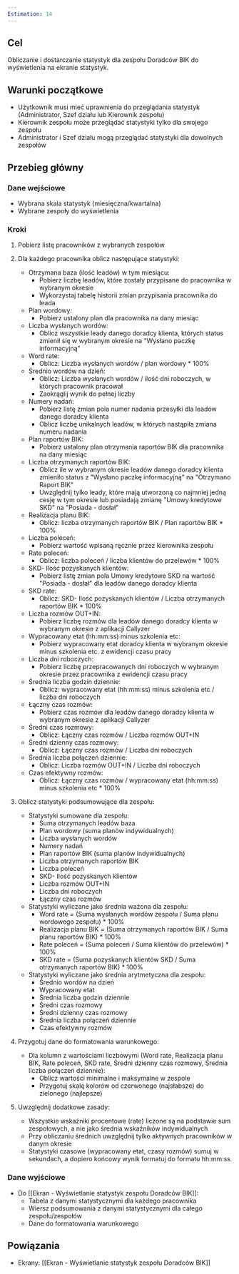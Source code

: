 ```yaml
---
Estimation: 14
---
```


## Cel

Obliczanie i dostarczanie statystyk dla zespołu Doradców BIK do wyświetlenia na ekranie statystyk.

## Warunki początkowe

- Użytkownik musi mieć uprawnienia do przeglądania statystyk (Administrator, Szef działu lub Kierownik zespołu)
- Kierownik zespołu może przeglądać statystyki tylko dla swojego zespołu
- Administrator i Szef działu mogą przeglądać statystyki dla dowolnych zespołów

## Przebieg główny

### Dane wejściowe

- Wybrana skala statystyk (miesięczna/kwartalna)
- Wybrane zespoły do wyświetlenia

### Kroki

1. Pobierz listę pracowników z wybranych zespołów
2. Dla każdego pracownika oblicz następujące statystyki:
   - Otrzymana baza (ilość leadów) w tym miesiącu:
     - Pobierz liczbę leadów, które zostały przypisane do pracownika w wybranym okresie
     - Wykorzystaj tabelę historii zmian przypisania pracownika do leada
   - Plan wordowy:
     - Pobierz ustalony plan dla pracownika na dany miesiąc
   - Liczba wysłanych wordów:
     - Oblicz wszystkie leady danego doradcy klienta, których status zmienił się w wybranym okresie na "Wysłano paczkę informacyjną"
   - Word rate:
     - Oblicz: Liczba wysłanych wordów / plan wordowy * 100%
   - Średnio wordów na dzień:
     - Oblicz: Liczba wysłanych wordów / ilość dni roboczych, w których pracownik pracował
     - Zaokrąglij wynik do pełnej liczby
   - Numery nadań:
     - Pobierz listę zmian pola numer nadania przesyłki dla leadów danego doradcy klienta
     - Oblicz liczbę unikalnych leadów, w których nastąpiła zmiana numeru nadania
   - Plan raportów BIK:
     - Pobierz ustalony plan otrzymania raportów BIK dla pracownika na dany miesiąc
   - Liczba otrzymanych raportów BIK:
     - Oblicz ile w wybranym okresie leadów danego doradcy klienta zmieniło status z "Wysłano paczkę informacyjną" na "Otrzymano Raport BIK"
     - Uwzględnij tylko leady, które mają utworzoną co najmniej jedną cesję w tym okresie lub posiadają zmianę "Umowy kredytowe SKD" na "Posiada - dosłał"
   - Realizacja planu BIK:
     - Oblicz: liczba otrzymanych raportów BIK / Plan raportów BIK * 100%
   - Liczba poleceń:
     - Pobierz wartość wpisaną ręcznie przez kierownika zespołu
   - Rate poleceń:
     - Oblicz: liczba poleceń / liczba klientów do przelewów * 100%
   - SKD- Ilość pozyskanych klientów:
     - Pobierz listę zmian pola Umowy kredytowe SKD na wartość "Posiada - dosłał" dla leadów danego doradcy klienta
   - SKD rate:
     - Oblicz: SKD- Ilość pozyskanych klientów / Liczba otrzymanych raportów BIK * 100%
   - Liczba rozmów OUT+IN:
     - Pobierz liczbę rozmów dla leadów danego doradcy klienta w wybranym okresie z aplikacji Callyzer
   - Wypracowany etat (hh:mm:ss) minus szkolenia etc:
     - Pobierz wypracowany etat doradcy klienta w wybranym okresie minus szkolenia etc. z ewidencji czasu pracy
   - Liczba dni roboczych:
     - Pobierz liczbę przepracowanych dni roboczych w wybranym okresie przez pracownika z ewidencji czasu pracy
   - Średnia liczba godzin dziennie:
     - Oblicz: wypracowany etat (hh:mm:ss) minus szkolenia etc / liczba dni roboczych
   - Łączny czas rozmów:
     - Pobierz czas rozmów dla leadów danego doradcy klienta w wybranym okresie z aplikacji Callyzer
   - Średni czas rozmowy:
     - Oblicz: Łączny czas rozmów / Liczba rozmów OUT+IN
   - Średni dzienny czas rozmowy:
     - Oblicz: Łączny czas rozmów / Liczba dni roboczych
   - Średnia liczba połączeń dziennie:
     - Oblicz: Liczba rozmów OUT+IN / Liczba dni roboczych
   - Czas efektywny rozmów:
     - Oblicz: Łączny czas rozmów / wypracowany etat (hh:mm:ss) minus szkolenia etc * 100%

3. Oblicz statystyki podsumowujące dla zespołu:
   - Statystyki sumowane dla zespołu:
     - Suma otrzymanych leadów baza
     - Plan wordowy (suma planów indywidualnych)
     - Liczba wysłanych wordów
     - Numery nadań
     - Plan raportów BIK (suma planów indywidualnych)
     - Liczba otrzymanych raportów BIK
     - Liczba poleceń
     - SKD- Ilość pozyskanych klientów
     - Liczba rozmów OUT+IN
     - Liczba dni roboczych
     - Łączny czas rozmów
   - Statystyki wyliczane jako średnia ważona dla zespołu:
     - Word rate = (Suma wysłanych wordów zespołu / Suma planu wordowego zespołu) * 100%
     - Realizacja planu BIK = (Suma otrzymanych raportów BIK / Suma planu raportów BIK) * 100%
     - Rate poleceń = (Suma poleceń / Suma klientów do przelewów) * 100%
     - SKD rate = (Suma pozyskanych klientów SKD / Suma otrzymanych raportów BIK) * 100%
   - Statystyki wyliczane jako średnia arytmetyczna dla zespołu:
     - Średnio wordów na dzień
     - Wypracowany etat
     - Średnia liczba godzin dziennie
     - Średni czas rozmowy
     - Średni dzienny czas rozmowy
     - Średnia liczba połączeń dziennie
     - Czas efektywny rozmów

4. Przygotuj dane do formatowania warunkowego:
   - Dla kolumn z wartościami liczbowymi (Word rate, Realizacja planu BIK, Rate poleceń, SKD rate, Średni dzienny czas rozmowy, Średnia liczba połączeń dziennie):
     - Oblicz wartości minimalne i maksymalne w zespole
     - Przygotuj skalę kolorów od czerwonego (najsłabsze) do zielonego (najlepsze)

5. Uwzględnij dodatkowe zasady:
   - Wszystkie wskaźniki procentowe (rate) liczone są na podstawie sum zespołowych, a nie jako średnia wskaźników indywidualnych
   - Przy obliczaniu średnich uwzględnij tylko aktywnych pracowników w danym okresie
   - Statystyki czasowe (wypracowany etat, czasy rozmów) sumuj w sekundach, a dopiero końcowy wynik formatuj do formatu hh:mm:ss

### Dane wyjściowe

- Do [[Ekran - Wyświetlanie statystyk zespołu Doradców BIK]]:
  - Tabela z danymi statystycznymi dla każdego pracownika
  - Wiersz podsumowania z danymi statystycznymi dla całego zespołu/zespołów
  - Dane do formatowania warunkowego

## Powiązania

- Ekrany: [[Ekran - Wyświetlanie statystyk zespołu Doradców BIK]]
